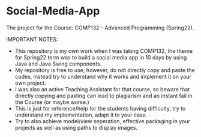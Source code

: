 # Social-Media-App
The project for the Course: COMP132 - Advanced Programming (Spring22). 

IMPORTANT NOTES:
- This repository is my own work when I was taking COMP132, the theme for Spring22 term was to build a social media app in 10 days by using Java and Java Swing components.
- My repository is free to use; however, do not directly copy and paste the codes, instead try to understand why it works and implement it on your own project.
- I was also an active Teaching Assistant for that course, so beware that directly copying and pasting can lead to plagiarism and an instant fail in the Course (or maybe worse.)
- This is just for reference/help for the students having difficulty, try to understand my implementation, adapt it to your case.
- Try to also achieve model/view seperation, effective packaging in your projects as well as using paths to display images.
